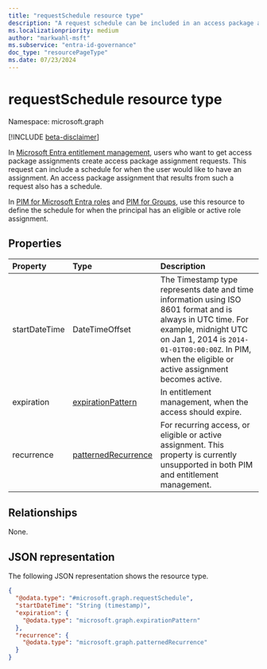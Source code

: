```yaml
---
title: "requestSchedule resource type"
description: "A request schedule can be included in an access package assignment request and is present in an access package assignment. In Privileged identity Management (PIM), use this resource to define the schedule for when the principal has an eligible or active role assignment."
ms.localizationpriority: medium
author: "markwahl-msft"
ms.subservice: "entra-id-governance"
doc_type: "resourcePageType"
ms.date: 07/23/2024
---
```


# requestSchedule resource type

Namespace: microsoft.graph

[!INCLUDE [beta-disclaimer](../../includes/beta-disclaimer.md)]

In [Microsoft Entra entitlement management](entitlementmanagement-overview.md), users who want to get access package assignments create access package assignment requests. This request can include a schedule for when the user would like to have an assignment. An access package assignment that results from such a request also has a schedule.

In [PIM for Microsoft Entra roles](privilegedidentitymanagementv3-overview.md) and [PIM for Groups](privilegedidentitymanagement-for-groups-api-overview.md), use this resource to define the schedule for when the principal has an eligible or active role assignment.

## Properties

| Property     | Type        | Description |
|:-------------|:------------|:------------|
|startDateTime|DateTimeOffset|The Timestamp type represents date and time information using ISO 8601 format and is always in UTC time. For example, midnight UTC on Jan 1, 2014 is `2014-01-01T00:00:00Z`. In PIM, when the  eligible or active assignment becomes active.|
|expiration|[expirationPattern](expirationpattern.md)|In entitlement management, when the access should expire.|
|recurrence|[patternedRecurrence](patternedrecurrence.md)|For recurring access, or eligible or active assignment. This property is currently unsupported in both PIM and entitlement management.|

## Relationships

None.

## JSON representation

The following JSON representation shows the resource type.
<!-- {
  "blockType": "resource",
  "@odata.type": "microsoft.graph.requestSchedule"
}
-->
``` json
{
  "@odata.type": "#microsoft.graph.requestSchedule",
  "startDateTime": "String (timestamp)",
  "expiration": {
    "@odata.type": "microsoft.graph.expirationPattern"
  },
  "recurrence": {
    "@odata.type": "microsoft.graph.patternedRecurrence"
  }
}
```

<!-- uuid: 16cd6b66-4b1a-43a1-adaf-3a886856ed98
2019-02-04 14:57:30 UTC -->
<!-- {
  "type": "#page.annotation",
  "description": "requestSchedule resource",
  "keywords": "",
  "section": "documentation",
  "tocPath": ""
}-->
